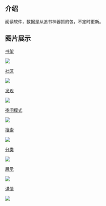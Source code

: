 ## 介绍
阅读软件，数据是从追书神器抓的包，不定时更新。

## 图片展示
[书架](https://github.com/libcm/YSX/blob/master/image/bookshelf.png)

<img src="https://github.com/libcm/YSX/blob/master/image/bookshelf.png">

[社区](https://github.com/libcm/YSX/blob/master/image/community.png)

<img src="https://github.com/libcm/YSX/blob/master/image/community.png">

[发现](https://github.com/libcm/YSX/blob/master/image/found.png)

<img src="https://github.com/libcm/YSX/blob/master/image/found.png">

[夜间模式](https://github.com/libcm/YSX/blob/master/image/night.png)

<img src="https://github.com/libcm/YSX/blob/master/image/night.png">

[搜索](https://github.com/libcm/YSX/blob/master/image/search.png)

<img src="https://github.com/libcm/YSX/blob/master/image/search.png">

[分类](https://github.com/libcm/YSX/blob/master/image/type.png)

<img src="https://github.com/libcm/YSX/blob/master/image/type.png">

[展示](https://github.com/libcm/YSX/blob/master/image/show.png)

<img src="https://github.com/libcm/YSX/blob/master/image/show.png">

[详情](https://github.com/libcm/YSX/blob/master/image/detail.png)

<img src="https://github.com/libcm/YSX/blob/master/image/detail.png">

